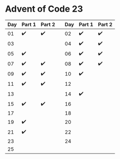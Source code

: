 # Advent of Code 23

| Day | Part 1 | Part 2 ||Day | Part 1 | Part 2 |
| --- | --- | --- |---| --- | --- | --- |
| 01 | :heavy_check_mark: | :heavy_check_mark: || 02 | :heavy_check_mark: | :heavy_check_mark: |
| 03 |  |  || 04 | :heavy_check_mark: | :heavy_check_mark: |
| 05 | :heavy_check_mark: |  || 06 | :heavy_check_mark: | :heavy_check_mark: |
| 07 | :heavy_check_mark: | :heavy_check_mark: || 08 | :heavy_check_mark: | :heavy_check_mark: |
| 09 | :heavy_check_mark: | :heavy_check_mark: || 10 | :heavy_check_mark: |  |
| 11 | :heavy_check_mark: | :heavy_check_mark: || 12 |  |  |
| 13 |  |  || 14 | :heavy_check_mark: |  |
| 15 | :heavy_check_mark: | :heavy_check_mark: || 16 |  |  |
| 17 |  |  || 18 |  |  |
| 19 | :heavy_check_mark: |  || 20 |  |  |
| 21 | :heavy_check_mark: |  || 22 |  |  |
| 23 |  |  || 24 |  |  |
| 25 |  |  |||||